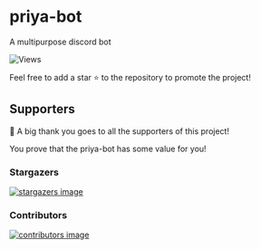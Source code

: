 # priya-bot
A multipurpose discord bot

![Views](https://visitor-badge.laobi.icu/badge?page_id=chinnupavan.priya-bot&title=Views)

Feel free to add a star ⭐ to the repository to promote the project!

## Supporters

👏 A big thank you goes to all the supporters of this project!

You prove that the priya-bot has some value for you!

### Stargazers

[![stargazers image](https://reporoster.com/stars/chinnupavan/priya-bot)](https://github.com/chinnupavan/priya-bot/stargazers)

### Contributors

[![contributors image](https://contrib.rocks/image?repo=chinnupavan/priya-bot)](https://github.com/chinnupavan/priya-bot/contributors)
